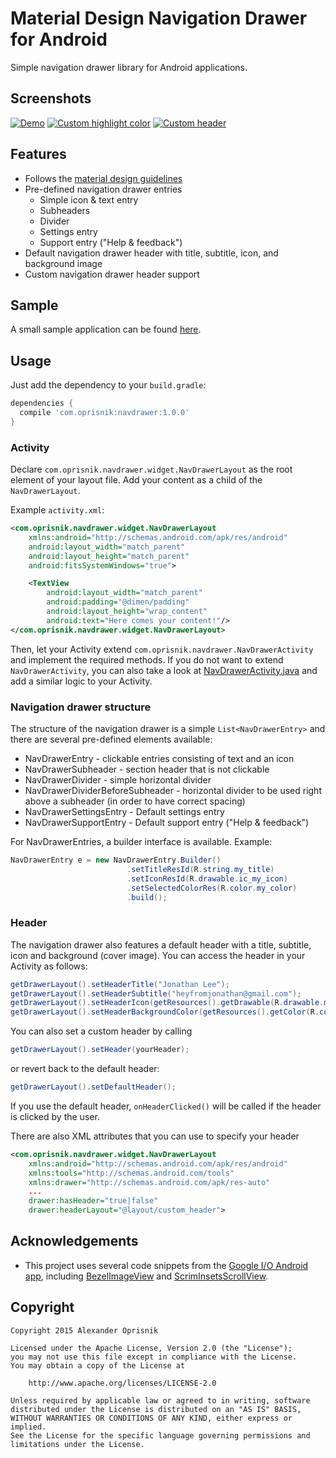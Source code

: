 # Material Design Navigation Drawer for Android

Simple navigation drawer library for Android applications.

## Screenshots

[![Demo](art/demo-small.png)](art/demo.png)
[![Custom highlight color](art/demo-custom-color-small.png)]((art/demo-custom-color.png))
[![Custom header](art/demo-custom-header-small.png)](art/demo-custom-header.png)


## Features

* Follows the [material design guidelines](http://www.google.com/design/spec/patterns/navigation-drawer.html)
* Pre-defined navigation drawer entries
  * Simple icon & text entry
  * Subheaders
  * Divider
  * Settings entry
  * Support entry ("Help & feedback")
* Default navigation drawer header with title, subtitle, icon, and background image
* Custom navigation drawer header support

## Sample

A small sample application can be found [here](sample).


## Usage

Just add the dependency to your `build.gradle`:

```groovy
dependencies {
  compile 'com.oprisnik:navdrawer:1.0.0'
}
```

### Activity

Declare `com.oprisnik.navdrawer.widget.NavDrawerLayout` as the root element of your layout file.
Add your content as a child of the `NavDrawerLayout`.

Example `activity.xml`:

```xml
<com.oprisnik.navdrawer.widget.NavDrawerLayout
    xmlns:android="http://schemas.android.com/apk/res/android"
    android:layout_width="match_parent"
    android:layout_height="match_parent"
    android:fitsSystemWindows="true">

    <TextView
        android:layout_width="match_parent"
        android:padding="@dimen/padding"
        android:layout_height="wrap_content"
        android:text="Here comes your content!"/>
</com.oprisnik.navdrawer.widget.NavDrawerLayout>
```

Then, let your Activity extend `com.oprisnik.navdrawer.NavDrawerActivity` and implement the required methods.
If you do not want to extend `NavDrawerActivity`, you can also take a look at [NavDrawerActivity.java](navdrawer/src/main/java/com/oprisnik/navdrawer/NavDrawerActivity.java) and add a similar logic to your Activity.

### Navigation drawer structure

The structure of the navigation drawer is a simple `List<NavDrawerEntry>` and there are several
pre-defined elements available:

* NavDrawerEntry - clickable entries consisting of text and an icon
* NavDrawerSubheader - section header that is not clickable
* NavDrawerDivider - simple horizontal divider
* NavDrawerDividerBeforeSubheader - horizontal divider to be used right above a subheader (in order to have correct spacing)
* NavDrawerSettingsEntry - Default settings entry
* NavDrawerSupportEntry - Default support entry ("Help & feedback")

For NavDrawerEntries, a builder interface is available. Example:

```java
NavDrawerEntry e = new NavDrawerEntry.Builder()
                          .setTitleResId(R.string.my_title)
                          .setIconResId(R.drawable.ic_my_icon)
                          .setSelectedColorRes(R.color.my_color)
                          .build();
```

### Header

The navigation drawer also features a default header with a title, subtitle, icon and background (cover image).
You can access the header in your Activity as follows:

```java
getDrawerLayout().setHeaderTitle("Jonathan Lee");
getDrawerLayout().setHeaderSubtitle("heyfromjonathan@gmail.com");
getDrawerLayout().setHeaderIcon(getResources().getDrawable(R.drawable.my_image));
getDrawerLayout().setHeaderBackgroundColor(getResources().getColor(R.color.my_color));
```

You can also set a custom header by calling


```java
getDrawerLayout().setHeader(yourHeader);
```

or revert back to the default header:

```java
getDrawerLayout().setDefaultHeader();
```

If you use the default header, `onHeaderClicked()` will be called if the header is clicked by the user.

There are also XML attributes that you can use to specify your header

```xml
<com.oprisnik.navdrawer.widget.NavDrawerLayout
    xmlns:android="http://schemas.android.com/apk/res/android"
    xmlns:tools="http://schemas.android.com/tools"
    xmlns:drawer="http://schemas.android.com/apk/res-auto"
    ...
    drawer:hasHeader="true|false"
    drawer:headerLayout="@layout/custom_header">
```

## Acknowledgements

* This project uses several code snippets from the [Google I/O Android app](https://github.com/google/iosched), including [BezelImageView](navdrawer/src/main/java/google/samples/apps/iosched/ui/widget/BezelImageView.java) and [ScrimInsetsScrollView](navdrawer/src/main/java/google/samples/apps/iosched/ui/widget/ScrimInsetsScrollView.java).

## Copyright


    Copyright 2015 Alexander Oprisnik

    Licensed under the Apache License, Version 2.0 (the "License");
    you may not use this file except in compliance with the License.
    You may obtain a copy of the License at

        http://www.apache.org/licenses/LICENSE-2.0

    Unless required by applicable law or agreed to in writing, software
    distributed under the License is distributed on an "AS IS" BASIS,
    WITHOUT WARRANTIES OR CONDITIONS OF ANY KIND, either express or implied.
    See the License for the specific language governing permissions and
    limitations under the License.
